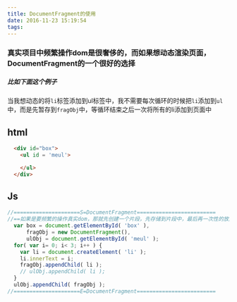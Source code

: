```yaml
---
title: DocumentFragment的使用
date: 2016-11-23 15:19:54
tags:
---
```


### 真实项目中频繁操作dom是很奢侈的，而如果想动态渲染页面，DocumentFragment的一个很好的选择

##### 比如下面这个例子

当我想动态的将`li`标签添加到ul标签中，我不需要每次循环的时候把`li`添加到`ul`中，而是先暂存到`fragObj`中，等循环结束之后一次将所有的li添加到页面中

## html

```html
  <div id="box">
    <ul id = 'meul'>

    </ul>
  </div>
```

## Js

```javascript
//=====================S=DocumentFragment=========================
//==如果是要频繁的操作真实dom，那就先创建一个片段，先存储到片段中，最后再一次性的放到真实dom中
  var box = document.getElementById( 'box' ),
      fragObj = new DocumentFragment(),
      ulObj = document.getElementById( 'meul' );
  for( var i= 0; i< 3; i++ ) {
    var li = document.createElement( 'li' );
    li.innerText = i;
    fragObj.appendChild( li );
    // ulObj.appendChild( li );
  }
  ulObj.appendChild( fragObj );
//=====================E=DocumentFragment=========================
```




